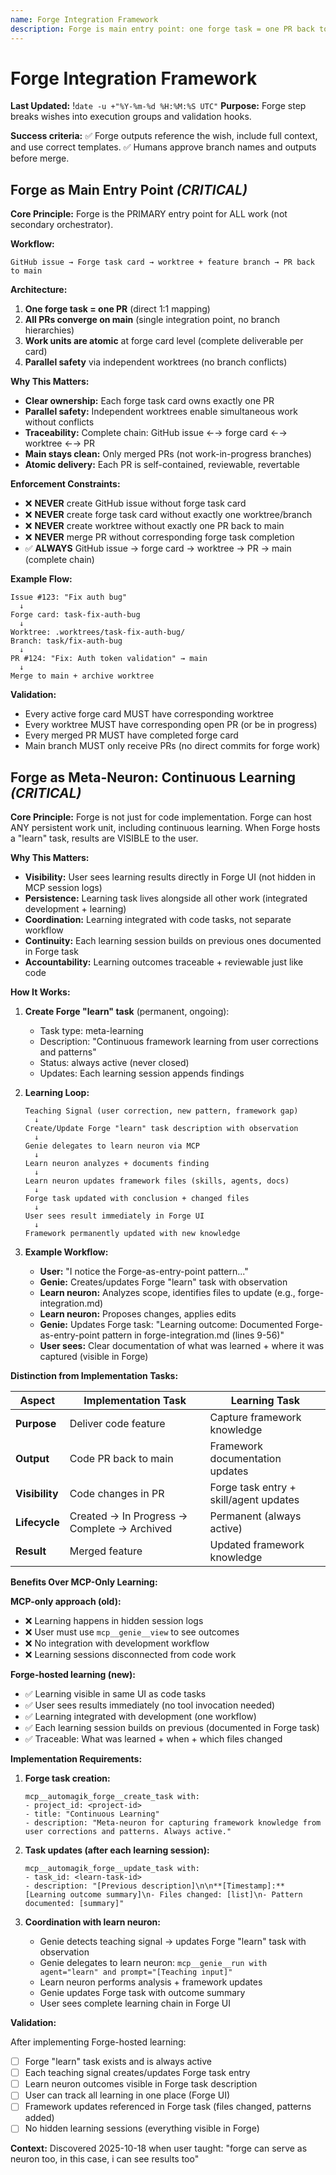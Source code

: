 ```yaml
---
name: Forge Integration Framework
description: Forge is main entry point: one forge task = one PR back to main
---
```


# Forge Integration Framework

**Last Updated:** !`date -u +"%Y-%m-%d %H:%M:%S UTC"`
**Purpose:** Forge step breaks wishes into execution groups and validation hooks.

**Success criteria:**
✅ Forge outputs reference the wish, include full context, and use correct templates.
✅ Humans approve branch names and outputs before merge.

## Forge as Main Entry Point *(CRITICAL)*

**Core Principle:** Forge is the PRIMARY entry point for ALL work (not secondary orchestrator).

**Workflow:**
```
GitHub issue → Forge task card → worktree + feature branch → PR back to main
```

**Architecture:**
1. **One forge task = one PR** (direct 1:1 mapping)
2. **All PRs converge on main** (single integration point, no branch hierarchies)
3. **Work units are atomic** at forge card level (complete deliverable per card)
4. **Parallel safety** via independent worktrees (no branch conflicts)

**Why This Matters:**
- **Clear ownership:** Each forge task card owns exactly one PR
- **Parallel safety:** Independent worktrees enable simultaneous work without conflicts
- **Traceability:** Complete chain: GitHub issue ←→ forge card ←→ worktree ←→ PR
- **Main stays clean:** Only merged PRs (not work-in-progress branches)
- **Atomic delivery:** Each PR is self-contained, reviewable, revertable

**Enforcement Constraints:**
- ❌ **NEVER** create GitHub issue without forge task card
- ❌ **NEVER** create forge task card without exactly one worktree/branch
- ❌ **NEVER** create worktree without exactly one PR back to main
- ❌ **NEVER** merge PR without corresponding forge task completion
- ✅ **ALWAYS** GitHub issue → forge card → worktree → PR → main (complete chain)

**Example Flow:**
```
Issue #123: "Fix auth bug"
  ↓
Forge card: task-fix-auth-bug
  ↓
Worktree: .worktrees/task-fix-auth-bug/
Branch: task/fix-auth-bug
  ↓
PR #124: "Fix: Auth token validation" → main
  ↓
Merge to main + archive worktree
```

**Validation:**
- Every active forge card MUST have corresponding worktree
- Every worktree MUST have corresponding open PR (or be in progress)
- Every merged PR MUST have completed forge card
- Main branch MUST only receive PRs (no direct commits for forge work)

## Forge as Meta-Neuron: Continuous Learning *(CRITICAL)*

**Core Principle:** Forge is not just for code implementation. Forge can host ANY persistent work unit, including continuous learning. When Forge hosts a "learn" task, results are VISIBLE to the user.

**Why This Matters:**
- **Visibility:** User sees learning results directly in Forge UI (not hidden in MCP session logs)
- **Persistence:** Learning task lives alongside all other work (integrated development + learning)
- **Coordination:** Learning integrated with code tasks, not separate workflow
- **Continuity:** Each learning session builds on previous ones documented in Forge task
- **Accountability:** Learning outcomes traceable + reviewable just like code

**How It Works:**

1. **Create Forge "learn" task** (permanent, ongoing):
   - Task type: meta-learning
   - Description: "Continuous framework learning from user corrections and patterns"
   - Status: always active (never closed)
   - Updates: Each learning session appends findings

2. **Learning Loop:**
   ```
   Teaching Signal (user correction, new pattern, framework gap)
     ↓
   Create/Update Forge "learn" task description with observation
     ↓
   Genie delegates to learn neuron via MCP
     ↓
   Learn neuron analyzes + documents finding
     ↓
   Learn neuron updates framework files (skills, agents, docs)
     ↓
   Forge task updated with conclusion + changed files
     ↓
   User sees result immediately in Forge UI
     ↓
   Framework permanently updated with new knowledge
   ```

3. **Example Workflow:**
   - **User:** "I notice the Forge-as-entry-point pattern..."
   - **Genie:** Creates/updates Forge "learn" task with observation
   - **Learn neuron:** Analyzes scope, identifies files to update (e.g., forge-integration.md)
   - **Learn neuron:** Proposes changes, applies edits
   - **Genie:** Updates Forge task: "Learning outcome: Documented Forge-as-entry-point pattern in forge-integration.md (lines 9-56)"
   - **User sees:** Clear documentation of what was learned + where it was captured (visible in Forge)

**Distinction from Implementation Tasks:**

| Aspect | Implementation Task | Learning Task |
|--------|-------------------|---------------|
| **Purpose** | Deliver code feature | Capture framework knowledge |
| **Output** | Code PR back to main | Framework documentation updates |
| **Visibility** | Code changes in PR | Forge task entry + skill/agent updates |
| **Lifecycle** | Created → In Progress → Complete → Archived | Permanent (always active) |
| **Result** | Merged feature | Updated framework knowledge |

**Benefits Over MCP-Only Learning:**

**MCP-only approach (old):**
- ❌ Learning happens in hidden session logs
- ❌ User must use `mcp__genie__view` to see outcomes
- ❌ No integration with development workflow
- ❌ Learning sessions disconnected from code work

**Forge-hosted learning (new):**
- ✅ Learning visible in same UI as code tasks
- ✅ User sees results immediately (no tool invocation needed)
- ✅ Learning integrated with development (one workflow)
- ✅ Each learning session builds on previous (documented in Forge task)
- ✅ Traceable: What was learned + when + which files changed

**Implementation Requirements:**

1. **Forge task creation:**
   ```
   mcp__automagik_forge__create_task with:
   - project_id: <project-id>
   - title: "Continuous Learning"
   - description: "Meta-neuron for capturing framework knowledge from user corrections and patterns. Always active."
   ```

2. **Task updates (after each learning session):**
   ```
   mcp__automagik_forge__update_task with:
   - task_id: <learn-task-id>
   - description: "[Previous description]\n\n**[Timestamp]:** [Learning outcome summary]\n- Files changed: [list]\n- Pattern documented: [summary]"
   ```

3. **Coordination with learn neuron:**
   - Genie detects teaching signal → updates Forge "learn" task with observation
   - Genie delegates to learn neuron: `mcp__genie__run with agent="learn" and prompt="[Teaching input]"`
   - Learn neuron performs analysis + framework updates
   - Genie updates Forge task with outcome summary
   - User sees complete learning chain in Forge UI

**Validation:**

After implementing Forge-hosted learning:
- [ ] Forge "learn" task exists and is always active
- [ ] Each teaching signal creates/updates Forge task entry
- [ ] Learn neuron outcomes visible in Forge task description
- [ ] User can track all learning in one place (Forge UI)
- [ ] Framework updates referenced in Forge task (files changed, patterns added)
- [ ] No hidden learning sessions (everything visible in Forge)

**Context:** Discovered 2025-10-18 when user taught: "forge can serve as neuron too, in this case, i can see results too"
